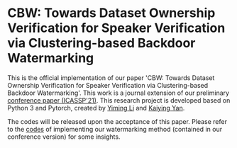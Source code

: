 # CBW: Towards Dataset Ownership Verification for Speaker Verification via Clustering-based Backdoor Watermarking
This is the official implementation of our paper 'CBW: Towards Dataset Ownership Verification for Speaker Verification via Clustering-based Backdoor Watermarking'. This work is a journal extension of our preliminary [conference paper (ICASSP'21)](https://arxiv.org/pdf/2010.11607.pdf). This research project is developed based on Python 3 and Pytorch, created by [Yiming Li](https://liyiming.tech/) and [Kaiying Yan](https://github.com/Radiant0726).

The codes will be released upon the acceptance of this paper. Please refer to the [codes](https://github.com/zhaitongqing233/Backdoor-attack-against-speaker-verification) of implementing our watermarking method (contained in our conference version) for some insights.

